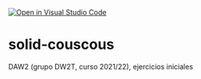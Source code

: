[![Open in Visual Studio Code](https://classroom.github.com/assets/open-in-vscode-f059dc9a6f8d3a56e377f745f24479a46679e63a5d9fe6f495e02850cd0d8118.svg)](https://classroom.github.com/online_ide?assignment_repo_id=5912967&assignment_repo_type=AssignmentRepo)
# solid-couscous
DAW2 (grupo DW2T, curso 2021/22), ejercicios iniciales
